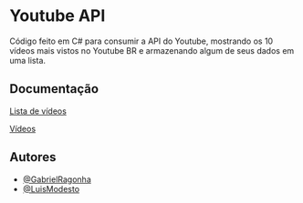 # Youtube API

Código feito em C# para consumir a API do Youtube, mostrando os 10 vídeos mais vistos no Youtube BR e armazenando algum de seus dados em uma lista.


## Documentação

[Lista de vídeos](https://developers.google.com/youtube/v3/docs/videos/list?hl=pt-br)

[Vídeos](https://developers.google.com/youtube/v3/docs/videos?hl=pt-br#resource)


## Autores

- [@GabrielRagonha](https://www.github.com/GabrielRagonha)
- [@LuisModesto](https://www.github.com/LuisModesto0)
